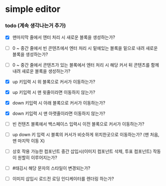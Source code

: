 # simple editor 

### todo (계속 생각나는거 추가)

- [x] 맨마지막 줄에서 엔터 처리 시 새로운 블록을 생성하는가?

- [ ] 0 ~ 중간 줄에서 빈 콘텐츠에서 엔터 처리 시 밑에있는 블록을 밑으로 내려 새로운 블록을 생성하는가?

- [ ] 0 ~ 중간 줄에서 콘텐츠가 있는 블록에서 엔터 처리 시 해당 커서 뒤 콘텐츠를 함께 내려 새로운 블록을 생성하는가?

- [x] up 키입력 시 위 블록으로 커서가 이동하는가?

- [x] up 키입력 시 맨 윗줄이라면 이동하지 않는가?

- [x] down 키입력 시 아래 블록으로 커서가 이동하는가?

- [x] down 키입력 시 맨 아랫줄이라면 이동하지 않는가?

- [ ] 빈 컨텐츠 블록에서 백스페이스 입력시 이전 블록으로 커서가 이동하는가?

- [ ] up down 키 입력 시 블록의 커서가 비슷하게 위치한곳으로 이동하는가? (맨 처음, 맨 마지막 이동 X)

- [ ] 상호 작용 가능한 컴포넌트 중간 삽입시(이미지 컴포넌트 삭제, 투표 컴포넌트) 작동이 원할히 이루어지는가?

- [ ] #태깅시 해당 문자의 스타일이 변경되는가?

- [ ] 이미지 삽입시 로드전 로딩 인디케이터를 렌더링 하는가?
